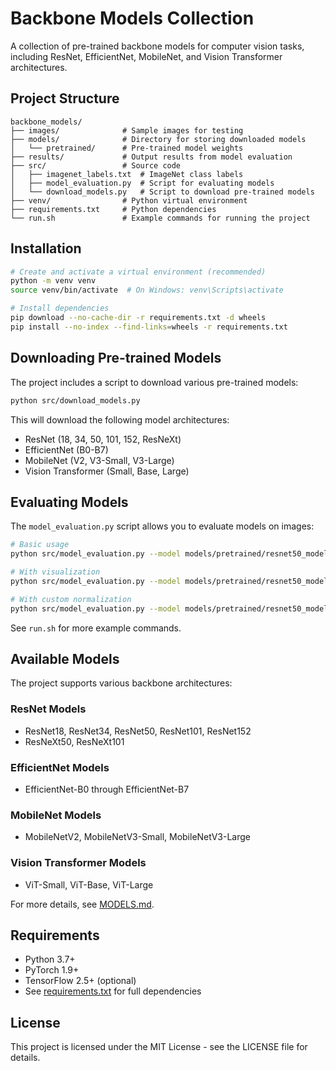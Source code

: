 # Backbone Models Collection

A collection of pre-trained backbone models for computer vision tasks, including ResNet, EfficientNet, MobileNet, and Vision Transformer architectures.

## Project Structure

```
backbone_models/
├── images/              # Sample images for testing
├── models/              # Directory for storing downloaded models
│   └── pretrained/      # Pre-trained model weights
├── results/             # Output results from model evaluation
├── src/                 # Source code
│   ├── imagenet_labels.txt  # ImageNet class labels
│   ├── model_evaluation.py  # Script for evaluating models
│   └── download_models.py   # Script to download pre-trained models
├── venv/                # Python virtual environment
├── requirements.txt     # Python dependencies
└── run.sh               # Example commands for running the project
```

## Installation

```bash
# Create and activate a virtual environment (recommended)
python -m venv venv
source venv/bin/activate  # On Windows: venv\Scripts\activate

# Install dependencies
pip download --no-cache-dir -r requirements.txt -d wheels
pip install --no-index --find-links=wheels -r requirements.txt
```

## Downloading Pre-trained Models

The project includes a script to download various pre-trained models:

```bash
python src/download_models.py
```

This will download the following model architectures:
- ResNet (18, 34, 50, 101, 152, ResNeXt)
- EfficientNet (B0-B7)
- MobileNet (V2, V3-Small, V3-Large)
- Vision Transformer (Small, Base, Large)

## Evaluating Models

The `model_evaluation.py` script allows you to evaluate models on images:

```bash
# Basic usage
python src/model_evaluation.py --model models/pretrained/resnet50_model.pt --img images/apple.jpg

# With visualization
python src/model_evaluation.py --model models/pretrained/resnet50_model.pt --img images/apple.jpg --view

# With custom normalization
python src/model_evaluation.py --model models/pretrained/resnet50_model.pt --img images/apple.jpg --mean 0.5,0.5,0.5 --std 0.5,0.5,0.5
```

See `run.sh` for more example commands.

## Available Models

The project supports various backbone architectures:

### ResNet Models
- ResNet18, ResNet34, ResNet50, ResNet101, ResNet152
- ResNeXt50, ResNeXt101

### EfficientNet Models
- EfficientNet-B0 through EfficientNet-B7

### MobileNet Models
- MobileNetV2, MobileNetV3-Small, MobileNetV3-Large

### Vision Transformer Models
- ViT-Small, ViT-Base, ViT-Large

For more details, see [MODELS.md](MODELS.md).

## Requirements

- Python 3.7+
- PyTorch 1.9+
- TensorFlow 2.5+ (optional)
- See [requirements.txt](requirements.txt) for full dependencies

## License

This project is licensed under the MIT License - see the LICENSE file for details.